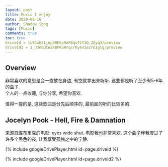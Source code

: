 ```yaml
---
layout: post
title: Music I enjoy
date: 2020-08-16
author: Shadow Song
tags: [Music]
comments: true
toc: true
driveId = 1c9CxB4Ijnp98ESpRnF8qsTCY3O_ZAyq3/preview
driveId2 = 1_UJnBUCWiRBPRGRrqcrKy6V1ezrE1gtg/preview
---
```


## Overview

非常喜欢的意思是会一直放在身边, 有空就拿出来听听. 这些都是听了至少有5-6年的曲子.  
个人的一点收藏, 与你分享, 希望你喜欢. 

值得一提的是, 这些歌曲是分先后顺序的, 最前面的听的比较多的. 

## Jocelyn Pook - Hell, Fire & Damnation

来源自库布里克的电影: eyes wide shut. 电影我也非常喜欢. 这个曲子伴我度过了许多个黑色的夜, 让我享受孤独之中的宁静. 


{% include googleDrivePlayer.html id=page.driveId %}

{% include googleDrivePlayer.html id=page.driveId2 %}
